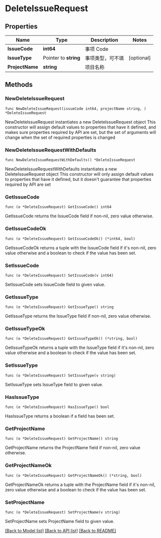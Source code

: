 # DeleteIssueRequest

## Properties

Name | Type | Description | Notes
------------ | ------------- | ------------- | -------------
**IssueCode** | **int64** | 事项 Code | 
**IssueType** | Pointer to **string** | 事项类型，可不填 | [optional] 
**ProjectName** | **string** | 项目名称 | 

## Methods

### NewDeleteIssueRequest

`func NewDeleteIssueRequest(issueCode int64, projectName string, ) *DeleteIssueRequest`

NewDeleteIssueRequest instantiates a new DeleteIssueRequest object
This constructor will assign default values to properties that have it defined,
and makes sure properties required by API are set, but the set of arguments
will change when the set of required properties is changed

### NewDeleteIssueRequestWithDefaults

`func NewDeleteIssueRequestWithDefaults() *DeleteIssueRequest`

NewDeleteIssueRequestWithDefaults instantiates a new DeleteIssueRequest object
This constructor will only assign default values to properties that have it defined,
but it doesn't guarantee that properties required by API are set

### GetIssueCode

`func (o *DeleteIssueRequest) GetIssueCode() int64`

GetIssueCode returns the IssueCode field if non-nil, zero value otherwise.

### GetIssueCodeOk

`func (o *DeleteIssueRequest) GetIssueCodeOk() (*int64, bool)`

GetIssueCodeOk returns a tuple with the IssueCode field if it's non-nil, zero value otherwise
and a boolean to check if the value has been set.

### SetIssueCode

`func (o *DeleteIssueRequest) SetIssueCode(v int64)`

SetIssueCode sets IssueCode field to given value.


### GetIssueType

`func (o *DeleteIssueRequest) GetIssueType() string`

GetIssueType returns the IssueType field if non-nil, zero value otherwise.

### GetIssueTypeOk

`func (o *DeleteIssueRequest) GetIssueTypeOk() (*string, bool)`

GetIssueTypeOk returns a tuple with the IssueType field if it's non-nil, zero value otherwise
and a boolean to check if the value has been set.

### SetIssueType

`func (o *DeleteIssueRequest) SetIssueType(v string)`

SetIssueType sets IssueType field to given value.

### HasIssueType

`func (o *DeleteIssueRequest) HasIssueType() bool`

HasIssueType returns a boolean if a field has been set.

### GetProjectName

`func (o *DeleteIssueRequest) GetProjectName() string`

GetProjectName returns the ProjectName field if non-nil, zero value otherwise.

### GetProjectNameOk

`func (o *DeleteIssueRequest) GetProjectNameOk() (*string, bool)`

GetProjectNameOk returns a tuple with the ProjectName field if it's non-nil, zero value otherwise
and a boolean to check if the value has been set.

### SetProjectName

`func (o *DeleteIssueRequest) SetProjectName(v string)`

SetProjectName sets ProjectName field to given value.



[[Back to Model list]](../README.md#documentation-for-models) [[Back to API list]](../README.md#documentation-for-api-endpoints) [[Back to README]](../README.md)


